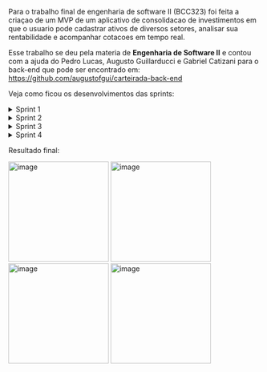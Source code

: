 Para o trabalho final de engenharia de software II (BCC323) foi feita a criaçao de um MVP de um aplicativo de consolidacao de investimentos em que o usuario pode cadastrar ativos de diversos setores, analisar sua rentabilidade e acompanhar cotacoes em tempo real.

Esse trabalho se deu pela materia de **Engenharia de Software II** e contou com a ajuda do Pedro Lucas, Augusto Guillarducci e Gabriel Catizani para o back-end que pode ser encontrado em: https://github.com/augustofgui/carteirada-back-end

Veja como ficou os desenvolvimentos das sprints:

<details>
  <summary>Sprint 1</summary>
  Inicialmente propomos um mvp e comecamos a modular as sprints de desenvolvimento de acordo com as metodologias ageis mostradas nessa apresentacao:
  
  <p float="left">
    <img width="300" alt="image" src="https://user-images.githubusercontent.com/66230142/191112311-b2e54590-ca4e-48cb-9abc-a4f0083004b6.png">    
    <img width="300" alt="image" src="https://user-images.githubusercontent.com/66230142/191112446-faff5600-4443-4d91-b825-d2a263781f7a.png">
    <img width="300" alt="image" src="https://user-images.githubusercontent.com/66230142/191112513-8c6546bf-9c1a-43f7-8aae-8eac023c8b06.png">
    <img width="300" alt="image" src="https://user-images.githubusercontent.com/66230142/191112655-06da620e-05a4-439f-8eb8-9d2dee7119bd.png">
    <img width="300" alt="image" src="https://user-images.githubusercontent.com/66230142/191112689-9c3fd2e6-91ac-42ae-976a-21081e242c1a.png">
    <img width="300" alt="image" src="https://user-images.githubusercontent.com/66230142/191112720-f808b6ce-812f-46dc-adce-c7c13dfbf964.png">
    <img width="300" alt="image" src="https://user-images.githubusercontent.com/66230142/191112758-1296042a-b37c-4e47-a814-0887e9232348.png">
    <img width="300" alt="image" src="https://user-images.githubusercontent.com/66230142/191112810-0ab84a6a-8374-4210-958c-bac063ea15f9.png">
    <img width="300" alt="image" src="https://user-images.githubusercontent.com/66230142/191112850-2b4a7bb5-73ba-4796-b3f3-a7aef05ce238.png">
    <img width="300" alt="image" src="https://user-images.githubusercontent.com/66230142/191112902-54d82b3c-3087-4632-a2ad-ba9d568d7bc9.png">
    <img width="300" alt="image" src="https://user-images.githubusercontent.com/66230142/191112934-af8fab63-d2b2-473c-91f5-de0f2c2589e0.png">
    <img width="300" alt="image" src="https://user-images.githubusercontent.com/66230142/191112959-78f12cd5-5c42-44e9-9816-2d735d963bbf.png">  
  </p>
</details>

<details>
  <summary>Sprint 2</summary>
  O proposto para a sprint 2 no meu caso seria apresentar uma UI/UX para nosso aplicativo de forma que fosse simples e intuitivo para o usuario utilizar seus recursos. O produto final, tendo em vista que meus conhecimentos de design sao limitados kkkkk foi esse:
  
  
  <p align="center">
    <img width="842" alt="image" src="https://user-images.githubusercontent.com/66230142/191114042-9042a409-de0b-4fea-9e8b-5eec761d1c2a.png">
  </p>
</details>

<details>
  <summary>Sprint 3</summary>
  Aqui comecou a implementacao de fato, onde pudemos contar com o cadastro de usuários, uma tela de login e um cadastro de ativos no nosso app:
  
  <p float="left">
     <img width="300" alt="image" src="https://user-images.githubusercontent.com/66230142/193101220-3e1f191e-5e57-4f5d-a45b-8109b9ae05d6.gif"> 
    <img width="300" alt="image" src="https://user-images.githubusercontent.com/66230142/193101209-98153fde-6561-4bd8-8fbc-605a172c037a.gif"> 
    <img width="300" alt="image" src="https://user-images.githubusercontent.com/66230142/193101229-ca4f1a46-e30c-41b8-bcc8-0642278cdd0c.gif"> 
  </p>
  
  Alem disso pude treinar a utilizacao de tabBarController e conexão com backend atraves do alamofire com componentizacao de alguns itens visuais. Pela primeira vez, com o intuito de aprender novos itens, utilizei um PickerView, ademais fiz a gerência do teclado com os campos utilizando o IQKeyboard do swift em que permite scrollar a tela para ver os campos, troca-los e encerra-los com botoes fornecidos na toolBar do teclado
  
  Para trazer para um âmbito ágil, utilizamos um board kanban com divisao de tarefas:
  
  <p float="left">
     <img width="500" alt="image" src="https://user-images.githubusercontent.com/66230142/193102648-61999f72-58b5-4da8-9377-1df56f60ad1a.png"> 
    <img width="300" alt="image" src="https://user-images.githubusercontent.com/66230142/193102733-44a9fcee-2716-4cf2-96e0-0ebd057f9b95.png"> 
  </p>
</details>

<details>
  <summary>Sprint 4</summary>
  Comecei fazendo a componentizacao dos itens de botao e textField para facilitar a manutencao de código, alem de reduzir algumas redundancias de métodos:
 
  <p float="left">
    <img width="300" alt="image" src="https://user-images.githubusercontent.com/66230142/193374258-acc959e1-870b-4152-a03d-9f7a404e77b2.png">
    <img width="400" alt="image" src="https://user-images.githubusercontent.com/66230142/193374333-b0b71e80-43b0-473e-9866-991ea35aea23.png">
  </p>
  
  Alem disso fiz a utilizacao da autenticacao do firebase e seu realtime database
  Outras coisas que fiz nessa sprint:
  - Reutilizacao dos charts
  - Utilizacao de graficos com o pod Charts no cocoapods
  - Session manager com Firebase
</details>

Resultado final:
<p float="left">
    <img width="200" alt="image"  src="https://user-images.githubusercontent.com/66230142/196527721-aa41cedf-f9a7-49b2-87af-8cbd3154dcad.gif">
    <img width="200" alt="image" src="https://user-images.githubusercontent.com/66230142/196527727-aa261d73-cd69-47f8-a0d0-670446aee67e.gif">
    <img width="200" alt="image" src="https://user-images.githubusercontent.com/66230142/196527733-9808862e-f5fc-4ae2-927a-e53c893569bd.gif">
    <img width="200" alt="image" src="https://user-images.githubusercontent.com/66230142/196527737-2d90f973-1b68-403d-aae4-0b905d6fb425.gif">
  </p>




